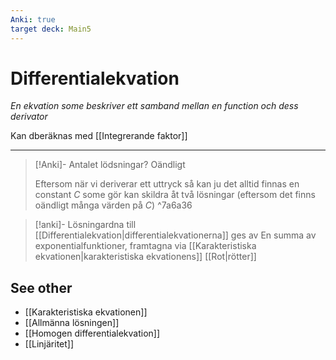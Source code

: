 ```yaml
---
Anki: true
target deck: Main5
---
```


# Differentialekvation
*En ekvation some beskriver ett samband mellan en function och dess derivator*

Kan  dberäknas med [[Integrerande faktor]]


<!--ID: None-->
---

> [!Anki]- Antalet lödsningar?
> Oändligt
>
>Eftersom när vi deriverar ett uttryck så kan ju det alltid finnas en constant $C$ some gör kan skildra åt två lösningar (eftersom det finns oändligt många värden på $C$)
^7a6a36
<!--ID: None-->

<!--ID: 1711903532492-->


> [!anki]- Lösningardna till [[Differentialekvation|differentialekvationerna]] ges av
> En summa av exponentialfunktioner, framtagna via [[Karakteristiska ekvationen|karakteristiska ekvationens]] [[Rot|rötter]]
<!--ID: None-->

<!--ID: 1711903532497-->


## See other
- [[Karakteristiska ekvationen]]
- [[Allmänna lösningen]]
- [[Homogen differentialekvation]]
- [[Linjäritet]]
